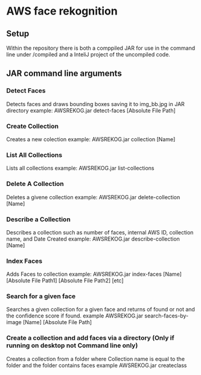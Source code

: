 # AWS face rekognition


##  Setup
Within the repository there is both a comppiled JAR for use in the command line under /compiled and a InteliJ project of the uncompiled code.

## JAR command line arguments
### Detect Faces
Detects faces and draws bounding boxes saving it to img_bb.jpg in JAR directory
example: AWSREKOG.jar detect-faces [Absolute File Path]
### Create Collection
Creates a new colection
example: AWSREKOG.jar collection [Name]
### List All Collections
Lists all collections
example: AWSREKOG.jar list-collections
### Delete A Collection
Deletes a givene collection
example: AWSREKOG.jar delete-collection [Name]
### Describe a Collection
Describes a collection such as number of faces, internal AWS ID, collection name, and Date Created
example: AWSREKOG.jar describe-collection [Name]
### Index Faces
Adds Faces to collection
example: AWSREKOG.jar index-faces [Name] [Absolute File Path1] [Absolute File Path2] [etc]
### Search for a given face
Searches a given collection for a given face and returns of found or not and the confidence score if found.
example AWSREKOG.jar search-faces-by-image [Name] [Absolute File Path]
### Create a collection and add faces via a directory (Only if running on desktop not Command line only)
Creates a collection from  a folder where Collection name is equal to the folder and the folder contains faces
example AWSREKOG.jar createclass




